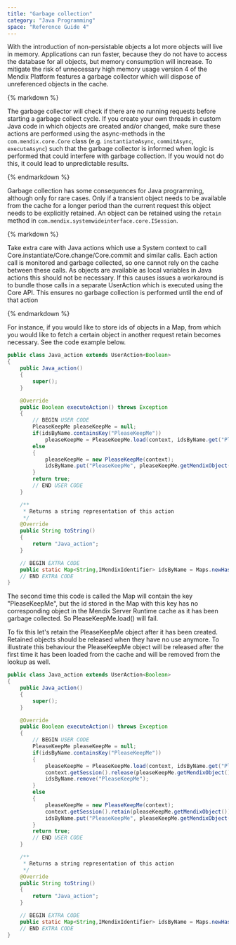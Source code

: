 ```yaml
---
title: "Garbage collection"
category: "Java Programming"
space: "Reference Guide 4"
---
```

With the introduction of non-persistable objects a lot more objects will live in memory. Applications can run faster, because they do not have to access the database for all objects, but memory consumption will increase.
To mitigate the risk of unnecessary high memory usage version 4 of the Mendix Platform features a garbage collector which will dispose of unreferenced objects in the cache.

<div class="alert alert-warning">{% markdown %}

The garbage collector will check if there are no running requests before starting a garbage collect cycle. If you create your own threads in custom Java code in which objects are created and/or changed, make sure these actions are performed using the async-methods in the `com.mendix.core.Core` class (e.g. `instantiateAsync`, `commitAsync`, `executeAsync`) such that the garbage collector is informed when logic is performed that could interfere with garbage collection. If you would not do this, it could lead to unpredictable results.

{% endmarkdown %}</div>

Garbage collection has some consequences for Java programming, although only for rare cases.
Only if a transient object needs to be available from the cache for a longer period than the current request this object needs to be explicitly retained.
An object can be retained using the `retain` method in `com.mendix.systemwideinterface.core.ISession`.

<div class="alert alert-warning">{% markdown %}

Take extra care with Java actions which use a System context to call Core.instantiate/Core.change/Core.commit and similar calls. Each action call is monitored and garbage collected, so one cannot rely on the cache between these calls. As objects are available as local variables in Java actions this should not be necessary. If this causes issues a workaround is to bundle those calls in a separate UserAction which is executed using the Core API. This ensures no garbage collection is performed until the end of that action

{% endmarkdown %}</div>

For instance, if you would like to store ids of objects in a Map, from which you would like to fetch a certain object in another request retain becomes necessary. See the code example below.

```java
public class Java_action extends UserAction<Boolean>
{
	public Java_action()
	{
		super();
	}

	@Override
	public Boolean executeAction() throws Exception
	{
		// BEGIN USER CODE
		PleaseKeepMe pleaseKeepMe = null;
		if(idsByName.containsKey("PleaseKeepMe"))
			pleaseKeepMe = PleaseKeepMe.load(context, idsByName.get("PleaseKeepMe"));
		else
		{
			pleaseKeepMe = new PleaseKeepMe(context);
			idsByName.put("PleaseKeepMe", pleaseKeepMe.getMendixObject().getId());
		}
		return true;
		// END USER CODE
	}

	/**
	 * Returns a string representation of this action
	 */
	@Override
	public String toString()
	{
		return "Java_action";
	}

	// BEGIN EXTRA CODE
	public static Map<String,IMendixIdentifier> idsByName = Maps.newHashMap();
	// END EXTRA CODE
}

```

The second time this code is called the Map will contain the key "PleaseKeepMe", but the id stored in the Map with this key has no corresponding object in the Mendix Server Runtime cache as it has been garbage collected. So PleaseKeepMe.load() will fail.

To fix this let's retain the PleaseKeepMe object after it has been created. Retained objects should be released when they have no use anymore. To illustrate this behaviour the PleaseKeepMe object will be released after the first time it has been loaded from the cache and will be removed from the lookup as well.

```java
public class Java_action extends UserAction<Boolean>
{
	public Java_action()
	{
		super();
	}

	@Override
	public Boolean executeAction() throws Exception
	{
		// BEGIN USER CODE
		PleaseKeepMe pleaseKeepMe = null;
		if(idsByName.containsKey("PleaseKeepMe"))
		{
			pleaseKeepMe = PleaseKeepMe.load(context, idsByName.get("PleaseKeepMe"));
			context.getSession().release(pleaseKeepMe.getMendixObject().getId());
			idsByName.remove("PleaseKeepMe");
		}
		else
		{
			pleaseKeepMe = new PleaseKeepMe(context);
			context.getSession().retain(pleaseKeepMe.getMendixObject());
			idsByName.put("PleaseKeepMe", pleaseKeepMe.getMendixObject().getId());
		}
		return true;
		// END USER CODE
	}

	/**
	 * Returns a string representation of this action
	 */
	@Override
	public String toString()
	{
		return "Java_action";
	}

	// BEGIN EXTRA CODE
	public static Map<String,IMendixIdentifier> idsByName = Maps.newHashMap();
	// END EXTRA CODE
}

```
